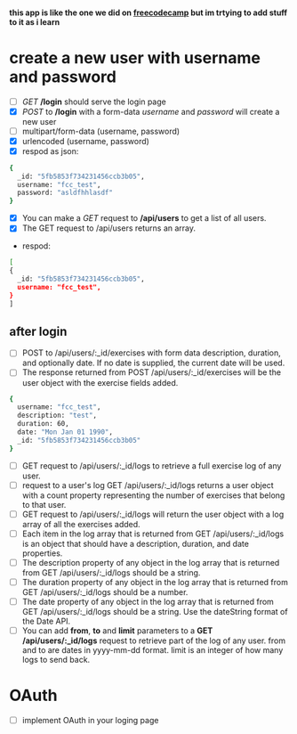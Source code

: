 #### this app is like the one we did on [freecodecamp](https://www.freecodecamp.org/learn/back-end-development-and-apis/back-end-development-and-apis-projects/exercise-tracker) but im trtying to add stuff to it as i learn


# create a new user with username and password  
- [ ] *GET* **/login** should serve the login page
- [x] *POST* to **/login** with a form-data  *username* and *password* will create a new user 
- [ ] multipart/form-data  (username, password)
- [x] urlencoded (username, password)
- [x]  respod as json:
``` bash
{
  _id: "5fb5853f734231456ccb3b05",
  username: "fcc_test",
  password: "asldfhhlasdf"
}
```

- [x]  You can make a *GET* request to **/api/users** to get a list of all users.
- [x]  The GET request to /api/users returns an array.
- respod:
``` bash
[
{
  _id: "5fb5853f734231456ccb3b05",
  username: "fcc_test",
}
]
```
## after login
- [ ] POST to /api/users/:_id/exercises with form data description, duration, and optionally date. If no date is supplied, the current date will be used.
- [ ] The response returned from POST /api/users/:_id/exercises will be the user object with the exercise fields added.
```bash
{
  username: "fcc_test",
  description: "test",
  duration: 60,
  date: "Mon Jan 01 1990",
  _id: "5fb5853f734231456ccb3b05"
}
```
- [ ] GET request to /api/users/:_id/logs to retrieve a full exercise log of any user.
- [ ] request to a user's log GET /api/users/:_id/logs returns a user object with a count property representing the number of exercises that belong to that user.
- [ ] GET request to /api/users/:_id/logs will return the user object with a log array of all the exercises added.
- [ ] Each item in the log array that is returned from GET /api/users/:_id/logs is an object that should have a description, duration, and date properties.
- [ ] The description property of any object in the log array that is returned from GET /api/users/:_id/logs should be a string.
- [ ] The duration property of any object in the log array that is returned from GET /api/users/:_id/logs should be a number.
- [ ] The date property of any object in the log array that is returned from GET /api/users/:_id/logs should be a string. Use the dateString format of the Date API.
- [ ] You can add **from**, **to** and **limit** parameters to a **GET** **/api/users/:_id/logs** request to retrieve part of the log of any user. from and to are dates in yyyy-mm-dd format. limit is an integer of how many logs to send back.

# OAuth
- [ ] implement OAuth in your loging page



